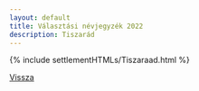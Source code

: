 ```yaml
---
layout: default
title: Választási névjegyzék 2022
description: Tiszarád
---
```


{% include settlementHTMLs/Tiszaraad.html %}

[Vissza](./)